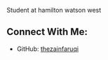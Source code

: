 

Student at hamilton watson west


## Connect With Me:
- GitHub: [thezainfaruqi](https://github.com/thezainfaruqi)



